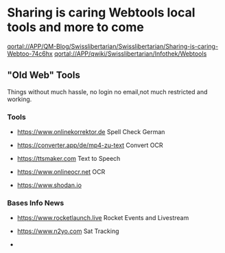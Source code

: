  
# Sharing is caring Webtools local tools and more to come
<qortal://APP/QM-Blog/Swisslibertarian/Swisslibertarian/Sharing-is-caring-Webtoo-74c6hx>
<qortal://APP/qwiki/Swisslibertarian/Infothek/Webtools>

## "Old Web" Tools


Things without much hassle, no login no email,not much restricted and working.


### Tools

- <https://www.onlinekorrektor.de> Spell Check German

- <https://converter.app/de/mp4-zu-text> Convert OCR

- <https://ttsmaker.com> Text to Speech

- <https://www.onlineocr.net> OCR

- <https://www.shodan.io>


### Bases Info News

- <https://www.rocketlaunch.live> Rocket Events and Livestream

- <https://www.n2yo.com> Sat Tracking

-


##
